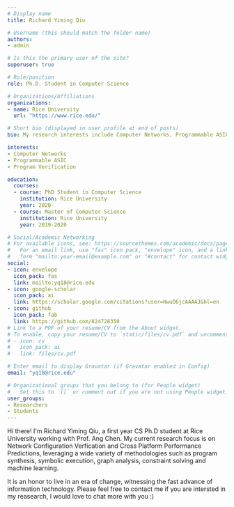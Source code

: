 ```yaml
---
# Display name
title: Richard Yiming Qiu

# Username (this should match the folder name)
authors:
- admin

# Is this the primary user of the site?
superuser: true

# Role/position
role: Ph.D. Student in Computer Science

# Organizations/Affiliations
organizations:
- name: Rice University
  url: "https://www.rice.edu/"

# Short bio (displayed in user profile at end of posts)
bio: My research interests include Computer Networks, Programmable ASIC, and Program Verification.

interests:
- Computer Networks
- Programmable ASIC
- Program Verification

education:
  courses:
  - course: PhD Student in Computer Science
    institution: Rice University
    year: 2020-
  - course: Master of Computer Science
    institution: Rice University
    year: 2019-2020

# Social/Academic Networking
# For available icons, see: https://sourcethemes.com/academic/docs/page-builder/#icons
#   For an email link, use "fas" icon pack, "envelope" icon, and a link in the
#   form "mailto:your-email@example.com" or "#contact" for contact widget.
social:
- icon: envelope
  icon_pack: fas
  link: mailto:yq18@rice.edu
- icon: google-scholar
  icon_pack: ai
  link: https://scholar.google.com/citations?user=HwuO6jcAAAAJ&hl=en
- icon: github
  icon_pack: fab
  link: https://github.com/824728350
# Link to a PDF of your resume/CV from the About widget.
# To enable, copy your resume/CV to `static/files/cv.pdf` and uncomment the lines below.
# - icon: cv
#   icon_pack: ai
#   link: files/cv.pdf

# Enter email to display Gravatar (if Gravatar enabled in Config)
email: "yq18@rice.edu"

# Organizational groups that you belong to (for People widget)
#   Set this to `[]` or comment out if you are not using People widget.
user_groups:
- Researchers
- Students
---
```


Hi there! I'm Richard Yiming Qiu, a first year CS Ph.D student at Rice University working with Prof. Ang Chen. My current research focus is on Network Configuration Verfication and Cross Platform Performance Predictions, leveraging a wide variety of methodologies such as program synthesis, symbolic execution, graph analysis, constraint solving and machine learning. 

It is an honor to live in an era of change, witnessing the fast advance of information technology. Please feel free to contact me if you are intersted in my reasearch, I would love to chat more with you :)

